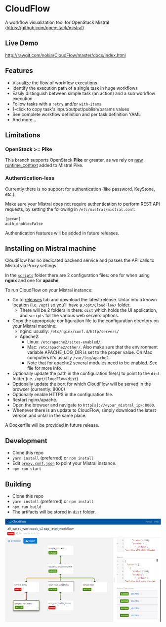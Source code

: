 # CloudFlow
A workflow visualization tool for OpenStack Mistral (https://github.com/openstack/mistral)

## Live Demo
http://rawgit.com/nokia/CloudFlow/master/docs/index.html

## Features
* Visualize the flow of workflow executions
* Identify the execution path of a single task in huge workflows
* Easily distinguish between simple task (an action) and a sub workflow
  execution
* Follow tasks with a `retry` and/or `with-items`
* 1-click to copy task's input/output/publish/params values
* See complete workflow definition and per task definition YAML
* And more...

## Limitations

### OpenStack >= Pike
This branch supports OpenStack **Pike** or greater, as we rely on
[new runtime_context](https://docs.openstack.org/developer/mistral/developer/webapi/v2.html#tasks)
added to Mistral Pike.

### Authentication-less
Currently there is no support for authentication (like password, KeyStone,
etc.).

Make sure your Mistral does not require authentication to perform REST API
requests, by setting the following in `/etc/mistral/mistral.conf`:

```
[pecan]
auth_enable=False
```

Authentication features will be added in future releases.

    
## Installing on Mistral machine
CloudFlow has no dedicated backend service and passes the API calls to Mistral
via Proxy settings.

In the [`scripts`](scripts/) folder there are 2 configuration files: one for
when using **ngnix** and one for **apache**.

To run CloudFlow on your Mistral instance:
* Go to [releases](https://github.com/nokia/CloudFlow/releases) tab and
  download the latest release. Untar into a known location (i.e. `/opt`) so
  you'll have a `/opt/CloudFlow/` folder.
  * There will be 2 folders in there: `dist` which holds the UI application,
    and `scripts` for the various web servers options.
* Copy the appropriate configuration file to the configuration directory on
   your Mistral machine:
   * nginx: usually: `/etc/nginx/conf.d/http/servers/`
   * Apache2:
      * Linux: `/etc/apache2/sites-enabled/`.
      * Mac: `/etc/apache2/other/`. Also make sure that the environment
        variable APACHE_LOG_DIR is set to the proper value. On Mac computers
        it's usually `/var/log/apache2`.
      * Note that for apache2 several modules need to be enabled. See
           file for more info.
* Optionally update the path in the configuration file(s) to point to the
  `dist` folder (i.e. `/opt/CloudFlow/dist`)
* Optionally update the port for which CloudFlow will be served in the browser
  (currently: 8000)
* Optionally enable HTTPS in the configuration file.
* Restart nginx/apache.
* Open the browser and navigate to `http[s]://<your_mistral_ip>:8000`.
* Whenever there is an update to CloudFlow, simply download the latest version
  and untar in the same place.

A Dockerfile will be provided in future release.

## Development
* Clone this repo
* `yarn install` (preferred) or `npm install`
* Edit [`proxy.conf.json`](proxy.conf.json) to point your Mistral instance.
* `npm run start`

## Building
* Clone this repo
* `yarn install` (preferred) or `npm install`
* `npm run build`
* The artifacts will be stored in `dist` folder.


![CloudFlow](docs/main.png "CloudFlow in action")